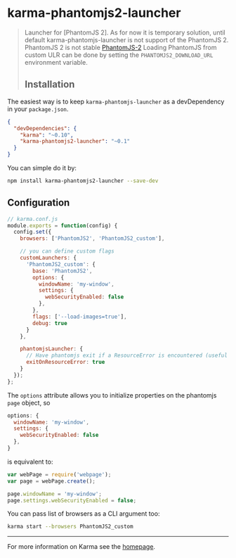 karma-phantomjs2-launcher
=========================

> Launcher for [PhantomJS 2]. As for now it is temporary solution, until default karma-phantomjs-launcher is not support of the PhantomJS 2. PhantomJS 2 is not stable [PhantomJS-2](https://github.com/ariya/phantomjs/wiki/PhantomJS-2) Loading PhantomJS from custom ULR can be done by setting the `PHANTOMJS2_DOWNLOAD_URL` environment variable.
>
> Installation
> ------------

The easiest way is to keep `karma-phantomjs-launcher` as a devDependency in your `package.json`.

```json
{
  "devDependencies": {
    "karma": "~0.10",
    "karma-phantomjs2-launcher": "~0.1"
  }
}
```

You can simple do it by:

```bash
npm install karma-phantomjs2-launcher --save-dev
```

Configuration
-------------

```js
// karma.conf.js
module.exports = function(config) {
  config.set({
    browsers: ['PhantomJS2', 'PhantomJS2_custom'],

    // you can define custom flags
    customLaunchers: {
      'PhantomJS2_custom': {
        base: 'PhantomJS2',
        options: {
          windowName: 'my-window',
          settings: {
            webSecurityEnabled: false
          },
        },
        flags: ['--load-images=true'],
        debug: true
      }
    },

    phantomjsLauncher: {
      // Have phantomjs exit if a ResourceError is encountered (useful if karma exits without killing phantom)
      exitOnResourceError: true
    }
  });
};
```

The `options` attribute allows you to initialize properties on
the phantomjs `page` object, so

```js
options: {
  windowName: 'my-window',
  settings: {
    webSecurityEnabled: false
  },
}
```

is equivalent to:

```js
var webPage = require('webpage');
var page = webPage.create();

page.windowName = 'my-window';
page.settings.webSecurityEnabled = false;
```

You can pass list of browsers as a CLI argument too:

```bash
karma start --browsers PhantomJS2_custom
```

---

For more information on Karma see the [homepage](http://karma-runner.github.com).
